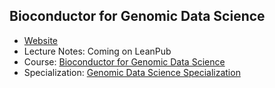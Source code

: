 ## Bioconductor for Genomic Data Science

* [Website](http://kasperdanielhansen.github.io/genbioconductor/)
* Lecture Notes: Coming on LeanPub
* Course: [Bioconductor for Genomic Data Science](https://www.coursera.org/learn/bioconductor)
* Specialization: [Genomic Data Science Specialization](https://www.coursera.org/specializations/genomic-data-science)

